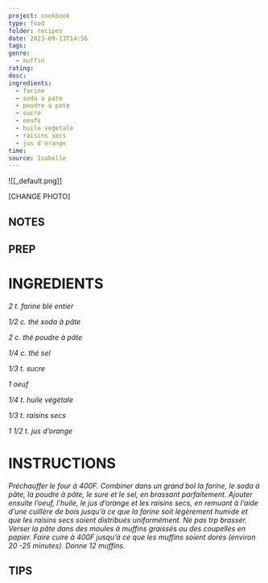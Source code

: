 ```yaml
---
project: cookbook
type: food
folder: recipes
date: 2023-09-13T14:56
tags: 
genre:
  - muffin
rating: 
desc: 
ingredients:
  - farine
  - soda a pate
  - poudre a pate
  - sucre
  - oeufs
  - huile vegetale
  - raisins secs
  - jus d'orange
time: 
source: Isabelle
---
```


![[_default.png]]

[CHANGE PHOTO]


## NOTES




## PREP


# INGREDIENTS

_2 t. farine blé entier_

_1/2 c. thé soda à pâte_

_2 c. thé poudre à pâte_

_1/4 c. thé sel_

_1/3 t. sucre_

_1 oeuf_

_1/4 t. huile végétale_

_1/3 t. raisins secs_

_1 1/2 t. jus d’orange_

# INSTRUCTIONS

_Préchauffer le four à 400F. Combiner dans un_
_grand bol la farine, le soda à pâte, la poudre_
_à pâte, le sure et le sel, en brassant parfaitement._
_Ajouter ensuite l’oeuf, l’huile, le jus_
_d’orange et les raisins secs, en remuant à_
_l’aide d’une cuillère de bois jusqu’à ce que la_
_farine soit légèrement humide et que les raisins_
_secs soient distribués uniformément. Ne_
_pas trp brasser. Verser la pâte dans des moules_
_à muffins graissés ou des coupelles en_
_papier. Faire cuire à 400F jusqu’à ce que les_
_muffins soient dorés (environ 20 -25 minutes)._
_Donne 12 muffins._



## TIPS



